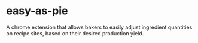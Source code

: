 # easy-as-pie
A chrome extension that allows bakers to easily adjust ingredient quantities on recipe sites, based on their desired production yield.
